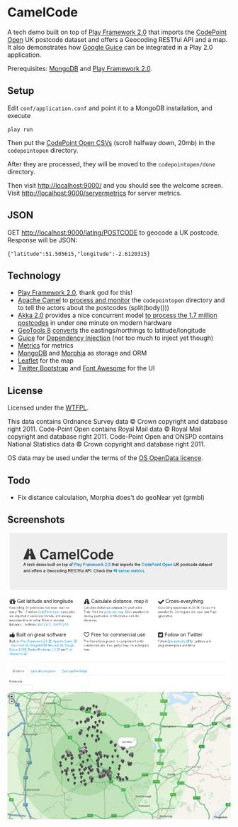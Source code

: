 CamelCode
=========

A tech demo built on top of [Play Framework 2.0](http://www.playframework.org/) that imports the
[CodePoint Open](https://www.ordnancesurvey.co.uk/opendatadownload/products.html) UK postcode dataset
and offers a Geocoding RESTful API and a map. It also demonstrates how
[Google Guice](http://code.google.com/p/google-guice/) can be integrated in a Play 2.0 application.

Prerequisites: [MongoDB](http://www.mongodb.org/) and [Play Framework 2.0](http://www.playframework.org/).

Setup
-----

Edit `conf/application.conf` and point it to a MongoDB installation, and execute

```
play run
```

Then put the [CodePoint Open CSVs](https://www.ordnancesurvey.co.uk/opendatadownload/products.html) (scroll halfway down, 20mb)
in the `codepointopen` directory.

After they are processed, they will be moved to the `codepointopen/done` directory.

Then visit [http://localhost:9000/](http://localhost:9000/) and you should see the welcome screen.
Visit [http://localhost:9000/servermetrics](http://localhost:9000/servermetrics) for server metrics.

JSON
----

GET [http://localhost:9000/latlng/POSTCODE](http://localhost:9000/latlng/BS106TF) to geocode a UK postcode. Response will be JSON:

```
{"latitude":51.505615,"longitude":-2.6120315}
```

Technology
----------

* [Play Framework 2.0](http://www.playframework.org/), thank god for this!
* [Apache Camel](http://camel.apache.org/) to [process and monitor](https://github.com/analytically/camelcode/blob/master/app/Global.java#L103) the `codepointopen` directory and to tell the actors about the postcodes (split(body()))
* [Akka 2.0](http://akka.io/) provides a nice concurrent model [to process the 1.7 million postcodes](https://github.com/analytically/camelcode/blob/master/app/actors/ProcessCodePointOpenCsv.java) in under one minute on modern hardware
* [GeoTools 8](http://www.geotools.org/) [converts](https://github.com/analytically/camelcode/blob/master/app/actors/ProcessCPOCsvEntry.java#L68) the eastings/northings to latitude/longitude
* [Guice](http://code.google.com/p/google-guice/) for [Dependency Injection](https://github.com/analytically/camelcode/blob/master/app/Global.java#L53) (not too much to inject yet though)
* [Metrics](https://github.com/codahale/metrics) for metrics
* [MongoDB](http://www.mongodb.org/) and [Morphia](http://code.google.com/p/morphia/) as storage and ORM
* [Leaflet](http://leaflet.cloudmade.com/) for the map
* [Twitter Bootstrap](http://twitter.github.com/bootstrap/) and [Font Awesome](http://fortawesome.github.com/Font-Awesome/) for the UI

License
-------

Licensed under the [WTFPL](http://en.wikipedia.org/wiki/WTFPL).

This data contains Ordnance Survey data &copy; Crown copyright and database right 2011. Code-Point Open contains
Royal Mail data &copy; Royal Mail copyright and database right 2011. Code-Point Open and ONSPD contains National Statistics
data &copy; Crown copyright and database right 2011.

OS data may be used under the terms of the [OS OpenData licence](http://www.ordnancesurvey.co.uk/oswebsite/docs/licences/os-opendata-licence.pdf).

Todo
----------

* Fix distance calculation, Morphia does't do geoNear yet (grmbl)

Screenshots
-----------

![Welcome Page](https://github.com/analytically/camelcode/raw/master/screenshot.png)
![Map](https://github.com/analytically/camelcode/raw/master/screenshot2.png)